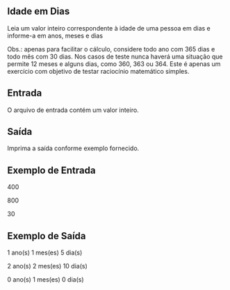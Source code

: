 ## Idade em Dias

Leia um valor inteiro correspondente à idade de uma pessoa em dias e informe-a em anos, meses e dias

Obs.: apenas para facilitar o cálculo, considere todo ano com 365 dias e todo mês com 30 dias. Nos casos de teste nunca haverá uma situação que permite 12 meses e alguns dias, como 360, 363 ou 364. Este é apenas um exercício com objetivo de testar raciocínio matemático simples.

## Entrada
O arquivo de entrada contém um valor inteiro.

## Saída
Imprima a saída conforme exemplo fornecido.

## Exemplo de Entrada	

400

800

30

## Exemplo de Saída

1 ano(s)
1 mes(es)
5 dia(s)

2 ano(s)
2 mes(es)
10 dia(s)

0 ano(s)
1 mes(es)
0 dia(s)
